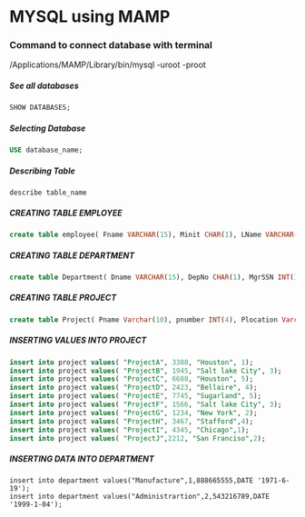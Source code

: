 # MYSQL using MAMP

### Command to connect database with terminal
/Applications/MAMP/Library/bin/mysql -uroot -proot

##### See all databases 
```SQL
SHOW DATABASES;
```

##### Selecting Database
```sql
USE database_name;
````

##### Describing Table
```
describe table_name
```

##### CREATING TABLE EMPLOYEE
```sql
create table employee( Fname VARCHAR(15), Minit CHAR(1), LName VARCHAR(15), SSN INTEGER(10), BDate DATE, Address Varchar(30), Sex CHAR(1), Salary INT(10), SuperSSN INTEGER(10) DEFAULT NULL, DepNo CHAR(1));
```

##### CREATING TABLE DEPARTMENT
```sql
create table Department( Dname VARCHAR(15), DepNo CHAR(1), MgrSSN INT(10), MgeStart DATE);
```

##### CREATING TABLE PROJECT
```sql
create table Project( Pname Varchar(10), pnumber INT(4), Plocation Varchar(20), DepNo CHAR(1));
```
##### INSERTING VALUES INTO PROJECT
```sql
insert into project values( "ProjectA", 3388, "Houston", 1);
insert into project values( "ProjectB", 1945, "Salt lake City", 3);
insert into project values( "ProjectC", 6688, "Houston", 5);
insert into project values( "ProjectD", 2423, "Bellaire", 4);
insert into project values( "ProjectE", 7745, "Sugarland", 5);
insert into project values( "ProjectF", 1566, "Salt lake City", 3);
insert into project values( "ProjectG", 1234, "New York", 2);
insert into project values( "ProjectH", 3467, "Stafford",4);
insert into project values( "ProjectI", 4345, "Chicago",1);
insert into project values( "ProjectJ",2212, "San Franciso",2);
```
##### INSERTING DATA INTO DEPARTMENT
```
insert into department values("Manufacture",1,888665555,DATE '1971-6-19');
insert into department values("Administrartion",2,543216789,DATE '1999-1-04');
```
